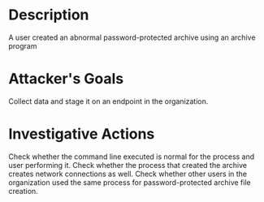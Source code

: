# Description
A user created an abnormal password-protected archive using an archive program
# Attacker's Goals
Collect data and stage it on an endpoint in the organization.
# Investigative Actions
Check whether the command line executed is normal for the process and user performing it.
Check whether the process that created the archive creates network connections as well.
Check whether other users in the organization used the same process for password-protected archive file creation.
